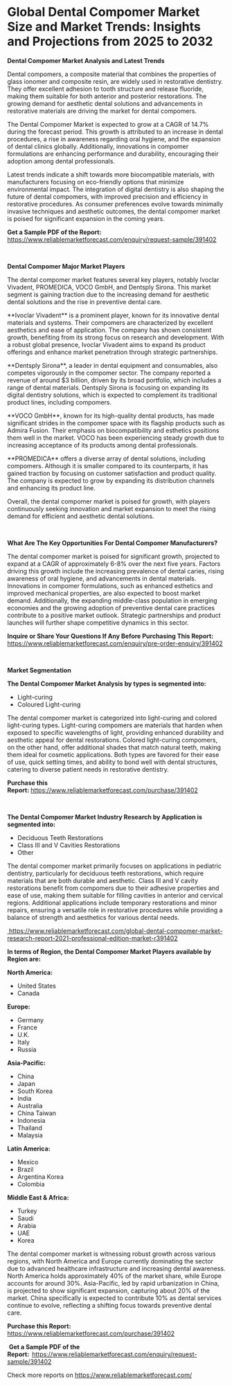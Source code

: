 <p><h1>Global Dental Compomer Market Size and Market Trends: Insights and Projections from 2025 to 2032</h1></p><p><strong>Dental Compomer Market Analysis and Latest Trends</strong></p>
<p><p>Dental compomers, a composite material that combines the properties of glass ionomer and composite resin, are widely used in restorative dentistry. They offer excellent adhesion to tooth structure and release fluoride, making them suitable for both anterior and posterior restorations. The growing demand for aesthetic dental solutions and advancements in restorative materials are driving the market for dental compomers.</p><p>The Dental Compomer Market is expected to grow at a CAGR of 14.7% during the forecast period. This growth is attributed to an increase in dental procedures, a rise in awareness regarding oral hygiene, and the expansion of dental clinics globally. Additionally, innovations in compomer formulations are enhancing performance and durability, encouraging their adoption among dental professionals.</p><p>Latest trends indicate a shift towards more biocompatible materials, with manufacturers focusing on eco-friendly options that minimize environmental impact. The integration of digital dentistry is also shaping the future of dental compomers, with improved precision and efficiency in restorative procedures. As consumer preferences evolve towards minimally invasive techniques and aesthetic outcomes, the dental compomer market is poised for significant expansion in the coming years.</p></p>
<p><strong>Get a Sample PDF of the Report:&nbsp;</strong> <a href="https://www.reliablemarketforecast.com/enquiry/request-sample/391402?utm_campaign=2533&utm_medium=2&utm_source=Github&utm_content=ia&utm_term=29032025&utm_id=dental-compomer">https://www.reliablemarketforecast.com/enquiry/request-sample/391402</a></p>
<p>&nbsp;</p>
<p><strong>Dental Compomer Major Market Players</strong></p>
<p><p>The dental compomer market features several key players, notably Ivoclar Vivadent, PROMEDICA, VOCO GmbH, and Dentsply Sirona. This market segment is gaining traction due to the increasing demand for aesthetic dental solutions and the rise in preventive dental care.</p><p>**Ivoclar Vivadent** is a prominent player, known for its innovative dental materials and systems. Their compomers are characterized by excellent aesthetics and ease of application. The company has shown consistent growth, benefiting from its strong focus on research and development. With a robust global presence, Ivoclar Vivadent aims to expand its product offerings and enhance market penetration through strategic partnerships.</p><p>**Dentsply Sirona**, a leader in dental equipment and consumables, also competes vigorously in the compomer sector. The company reported a revenue of around $3 billion, driven by its broad portfolio, which includes a range of dental materials. Dentsply Sirona is focusing on expanding its digital dentistry solutions, which is expected to complement its traditional product lines, including compomers.</p><p>**VOCO GmbH**, known for its high-quality dental products, has made significant strides in the compomer space with its flagship products such as Admira Fusion. Their emphasis on biocompatibility and esthetics positions them well in the market. VOCO has been experiencing steady growth due to increasing acceptance of its products among dental professionals.</p><p>**PROMEDICA** offers a diverse array of dental solutions, including compomers. Although it is smaller compared to its counterparts, it has gained traction by focusing on customer satisfaction and product quality. The company is expected to grow by expanding its distribution channels and enhancing its product line.</p><p>Overall, the dental compomer market is poised for growth, with players continuously seeking innovation and market expansion to meet the rising demand for efficient and aesthetic dental solutions.</p></p>
<p>&nbsp;</p>
<p><strong>What Are The Key Opportunities For Dental Compomer Manufacturers?</strong></p>
<p><p>The dental compomer market is poised for significant growth, projected to expand at a CAGR of approximately 6-8% over the next five years. Factors driving this growth include the increasing prevalence of dental caries, rising awareness of oral hygiene, and advancements in dental materials. Innovations in compomer formulations, such as enhanced esthetics and improved mechanical properties, are also expected to boost market demand. Additionally, the expanding middle-class population in emerging economies and the growing adoption of preventive dental care practices contribute to a positive market outlook. Strategic partnerships and product launches will further shape competitive dynamics in this sector.</p></p>
<p><strong>Inquire or Share Your Questions If Any Before Purchasing This Report:</strong> <a href="https://www.reliablemarketforecast.com/enquiry/pre-order-enquiry/391402?utm_campaign=2533&utm_medium=2&utm_source=Github&utm_content=ia&utm_term=29032025&utm_id=dental-compomer">https://www.reliablemarketforecast.com/enquiry/pre-order-enquiry/391402</a></p>
<p>&nbsp;</p>
<p><strong>Market Segmentation</strong></p>
<p><strong>The Dental Compomer Market Analysis by types is segmented into:</strong></p>
<p><ul><li>Light-curing</li><li>Coloured Light-curing</li></ul></p>
<p><p>The dental compomer market is categorized into light-curing and colored light-curing types. Light-curing compomers are materials that harden when exposed to specific wavelengths of light, providing enhanced durability and aesthetic appeal for dental restorations. Colored light-curing compomers, on the other hand, offer additional shades that match natural teeth, making them ideal for cosmetic applications. Both types are favored for their ease of use, quick setting times, and ability to bond well with dental structures, catering to diverse patient needs in restorative dentistry.</p></p>
<p><strong>Purchase this Report:&nbsp;</strong><a href="https://www.reliablemarketforecast.com/purchase/391402?utm_campaign=2533&utm_medium=2&utm_source=Github&utm_content=ia&utm_term=29032025&utm_id=dental-compomer">https://www.reliablemarketforecast.com/purchase/391402</a></p>
<p>&nbsp;</p>
<p><strong>The Dental Compomer Market Industry Research by Application is segmented into:</strong></p>
<p><ul><li>Deciduous Teeth Restorations</li><li>Class III and V Cavities Restorations</li><li>Other</li></ul></p>
<p><p>The dental compomer market primarily focuses on applications in pediatric dentistry, particularly for deciduous teeth restorations, which require materials that are both durable and aesthetic. Class III and V cavity restorations benefit from compomers due to their adhesive properties and ease of use, making them suitable for filling cavities in anterior and cervical regions. Additional applications include temporary restorations and minor repairs, ensuring a versatile role in restorative procedures while providing a balance of strength and aesthetics for various dental needs.</p></p>
<p><a href="https://www.reliablemarketforecast.com/global-dental-compomer-market-research-report-2021-professional-edition-market-r391402?utm_campaign=2533&utm_medium=2&utm_source=Github&utm_content=ia&utm_term=29032025&utm_id=dental-compomer">&nbsp;https://www.reliablemarketforecast.com/global-dental-compomer-market-research-report-2021-professional-edition-market-r391402</a></p>
<p><strong>In terms of Region, the Dental Compomer Market Players available by Region are:</strong></p>
<p>
    <p> <strong> North America: </strong>
        <ul>
            <li>United States</li>
            <li>Canada</li>
        </ul>
        </p> 
    <p> <strong> Europe: </strong>
        <ul>
            <li>Germany</li>
            <li>France</li>
            <li>U.K.</li>
            <li>Italy</li>
            <li>Russia</li>
        </ul>
        </p> 
    <p> <strong> Asia-Pacific: </strong>
        <ul>
            <li>China</li>
            <li>Japan</li>
            <li>South Korea</li>
            <li>India</li>
            <li>Australia</li>
            <li>China Taiwan</li>
            <li>Indonesia</li>
            <li>Thailand</li>
            <li>Malaysia</li>
        </ul>
        </p> 
    <p> <strong> Latin America: </strong>
        <ul>
            <li>Mexico</li>
            <li>Brazil</li>
            <li>Argentina Korea</li>
            <li>Colombia</li>
        </ul>
        </p> 
    <p> <strong> Middle East & Africa: </strong>
        <ul>
            <li>Turkey</li>
            <li>Saudi</li>
            <li>Arabia</li>
            <li>UAE</li>
            <li>Korea</li>
        </ul>
    </p>
    </p>
<p><p>The dental compomer market is witnessing robust growth across various regions, with North America and Europe currently dominating the sector due to advanced healthcare infrastructure and increasing dental awareness. North America holds approximately 40% of the market share, while Europe accounts for around 30%. Asia-Pacific, led by rapid urbanization in China, is projected to show significant expansion, capturing about 20% of the market. China specifically is expected to contribute 10% as dental services continue to evolve, reflecting a shifting focus towards preventive dental care.</p></p>
<p><strong>Purchase this Report: </strong><a href="https://www.reliablemarketforecast.com/purchase/391402?utm_campaign=2533&utm_medium=2&utm_source=Github&utm_content=ia&utm_term=29032025&utm_id=dental-compomer">https://www.reliablemarketforecast.com/purchase/391402</a></p>
<p>&nbsp;<strong>Get a Sample PDF of the Report:&nbsp;&nbsp;</strong><a href="https://www.reliablemarketforecast.com/enquiry/request-sample/391402?utm_campaign=2533&utm_medium=2&utm_source=Github&utm_content=ia&utm_term=29032025&utm_id=dental-compomer">https://www.reliablemarketforecast.com/enquiry/request-sample/391402</a></p>
<p><strong></strong></p>
<p>Check more reports on <a href="https://www.reliablemarketforecast.com/?utm_campaign=2533&utm_medium=2&utm_source=Github&utm_content=ia&utm_term=29032025&utm_id=dental-compomer">https://www.reliablemarketforecast.com/</a></p>